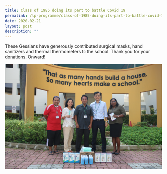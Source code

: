 ```yaml
---
title: Class of 1985 doing its part to battle Covid 19
permalink: /lp-programme/class-of-1985-doing-its-part-to-battle-covid-19/
date: 2020-02-21
layout: post
description: ""
---
```

These Gessians have generously contributed surgical masks, hand sanitizers and thermal thermometers to the school. Thank you for your donations. Onward!

![Class of 1985 doing its part to battle Covid 19](/images/IMG_7056-2%202.jpeg)
